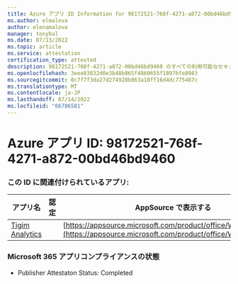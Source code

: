 ```yaml
---
title: Azure アプリ ID Information for 98172521-768f-4271-a872-00bd46bd9460
ms.author: elmalova
author: elenamalova
manager: tonybal
ms.date: 07/13/2022
ms.topic: article
ms.service: attestation
certification_type: attested
description: 98172521-768f-4271-a872-00bd46bd9460 のすべての利用可能なセキュリティとコンプライアンス情報。
ms.openlocfilehash: 3eee83832d0e3b48b865f4860655f1897bfe8983
ms.sourcegitcommit: 0c7f7f3da27d274928b863a18ff16d4dc775487c
ms.translationtype: MT
ms.contentlocale: ja-JP
ms.lasthandoff: 07/14/2022
ms.locfileid: "66786581"
---
```

# <a name="azure-app-id-98172521-768f-4271-a872-00bd46bd9460"></a>Azure アプリ ID: 98172521-768f-4271-a872-00bd46bd9460


### <a name="apps-associated-with-this-id"></a>この ID に関連付けられているアプリ:
| **アプリ名** | **認定** | **AppSource で表示する** |
|--------------|---------------|-----------------------|
| [Tigim Analytics](../forward/WA200004242.md) |  | [https://appsource.microsoft.com/product/office/WA200004242](https://appsource.microsoft.com/product/office/WA200004242) |

### <a name="microsoft-365-app-compliance-status"></a>Microsoft 365 アプリコンプライアンスの状態
- Publisher Attestaton Status: Completed
